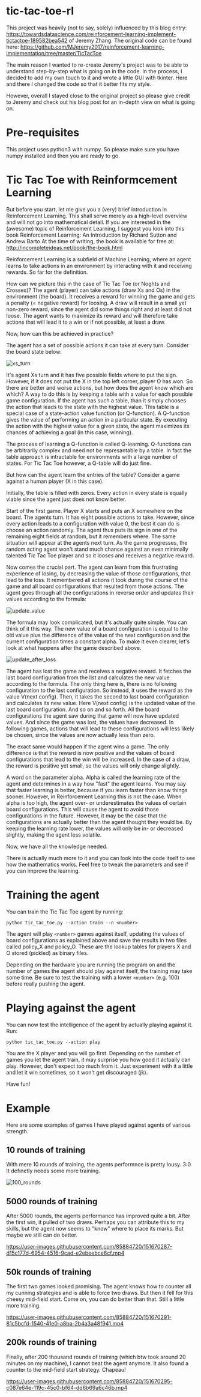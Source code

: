 # tic-tac-toe-rl

This project was heavily (not to say, solely) influenced by this blog entry: https://towardsdatascience.com/reinforcement-learning-implement-tictactoe-189582bea542
of Jeremy Zhang. The original code can be found here: https://github.com/MJeremy2017/reinforcement-learning-implementation/tree/master/TicTacToe

The main reason I wanted to re-create Jeremy's project was to be able to understand step-by-step what is going on in the code. In the process, I decided to add my own touch to it and wrote a little GUI with tkinter. Here and there I changed the code so that it better fits my style. 

However, overall I stayed close to the original project so please give credit to Jeremy and check out his blog post for an in-depth view on what is going on.

# Pre-requisites

This project uses python3 with numpy. So please make sure you have numpy installed and then you are ready to go.


# Tic Tac Toe with Reinformcement Learning

But before you start, let me give you a (very) brief introduction in Reinforcement Learning. This shall serve merely as a high-level overview and will not go into mathematical detail.
If you are interested in the (awesome) topic of Reinforcement Learning, I suggest you look into this book Reinforcement Learning: An Introduction by Richard Sutton and Andrew Barto
At the time of writing, the book is available for free at: http://incompleteideas.net/book/the-book.html

Reinforcement Learning is a subfield of Machine Learning, where an agent learns to take actions in an environment by interacting with it and receiving rewards. So far for the definition.

How can we picture this in the case of Tic Tac Toe (or Noghts and Crosses)?
The agent (player) can take actions (draw Xs and Os) in the environment (the board). It receives a reward for winning the game and gets a penalty (= negative reward) for loosing. A draw will result in a small yet non-zero reward, since the agent did some things right and at least did not loose.
The agent wants to maximize its reward and will therefore take actions that will lead it to a win or if not possible, at least a draw.

Now, how can this be achieved in practice? 

The agent has a set of possible actions it can take at every turn. Consider the board state below:

![xs_turn](https://user-images.githubusercontent.com/85884720/123285509-64f4fb80-d50d-11eb-84d7-acc189e61b69.png "It's player Xs turn")


It's agent Xs turn and it has five possible fields where to put the sign. However, if it does not put the X in the top left corner, player O has won.
So there are better and worse actions, but how does the agent know which are which? A way to do this is by keeping a table with a value for each possible game configuration. If the agent has such a table, than it simply chooses the action that leads to the state with the highest value.
This table is a special case of a state-action value function (or Q-function). A Q-function gives the value of performing an action in a particular state. By executing the action with the highest value for a given state, the agent maximizes its chances of achieving a goal (in this case, winning).

The process of learning a Q-function is called Q-learning.
Q-functions can be arbitrarily complex and need not be represantable by a table. In fact the table approach is intractable for environments with a large number of states.
For Tic Tac Toe however, a Q-table will do just fine. 

But how can the agent learn the entries of the table? Consider a game against a human player (X in this case).

Initially, the table is filled with zeros. Every action in every state is equally viable since the agent just does not know better.

Start of the first game. Player X starts and puts an X somewhere on the board. The agents turn. It has eight possible actions to take. However, since every action leads to a configuration with value 0, the best it can do is choose an action randomly. The agent thus puts its sign in one of the remaining eight fields at random, but it remembers where. The same situation will appear at the agents next turn. As the game progresses, the random acting agent won't stand much chance against an even minimally talented Tic Tac Toe player and so it looses and receives a negative reward. 

Now comes the crucial part. The agent can learn from this frustrating experience of losing, by decreasing the value of those configurations, that lead to the loss. It remembered all actions it took during the course of the game and all board configurations that resulted from those actions. The agent goes through all the configurations in reverse order and updates their values according to the formula:

![update_value](https://user-images.githubusercontent.com/85884720/123281558-12fea680-d50a-11eb-806a-25b0ecc51923.png "Formula for updating the values of board configurations")


The formula may look complicated, but it's actually quite simple. You can think of it this way.
The new value of a board configuration is equal to the old value plus the difference of the value of the next configuration and the current configuration times a constant alpha. To make it even clearer, let's look at what happens after the game described above.

![update_after_loss](https://user-images.githubusercontent.com/85884720/123281736-37f31980-d50a-11eb-8913-b67c36597d1b.png "The agent updates the values for the board states it experienced during the game")

The agent has lost the game and receives a negative reward. It fetches the last board configuration from the list and calculates the new value according to the formula. The only thing here is, there is no following configuration to the last configuration. So instead, it uses the reward as the value V(next config). Then, it takes the second to last board configuration and calculates its new value. Here V(next config) is the updated value of the last board configuration.
And so on and so forth. All the board configurations the agent saw during that game will now have updated values. And since the game was lost, the values have decreased. In following games, actions that will lead to these configurations will less likely be chosen, since the values are now actually less than zero.

The exact same would happen if the agent wins a game. The only difference is that the reward is now positive and the values of board configurations that lead to the win will be increased. In the case of a draw, the reward is positive yet small, so the values will only change slightly.

A word on the parameter alpha. Alpha is called the learning rate of the agent and determines in a way how "fast" the agent learns. You may say that faster learning is better, because if you learn faster than know things sooner. However, in Reinforcement Learning this is not the case. When alpha is too high, the agent over- or underestimates the values of certain board configurations. This will cause the agent to avoid those configurations in the future. However, it may be the case that the configurations are actually better than the agent thought they would be. By keeping the learning rate lower, the values will only be in- or decreased slightly, making the agent less volatile.

Now, we have all the knowledge needed.

There is actually much more to it and you can look into the code itself to see how the mathematics works.
Feel free to tweak the parameters and see if you can improve the learning.

# Training the agent

You can train the Tic Tac Toe agent by running:

`python tic_tac_toe.py --action train --n <number>`


The agent will play `<number>` games against itself, updating the values of board configurations as explained above and save the results in two files called policy_X and policy_O. These are the lookup tables for players X and O stored (pickled) as binary files.

Depending on the hardware you are running the program on and the number of games the agent should play against itself, the training may take some time.
Be sure to test the training with a lower `<number>` (e.g. 100) before really pushing the agent.

# Playing against the agent

You can now test the intelligence of the agent by actually playing against it.
Run: 

`python tic_tac_toe.py --action play`

You are the X player and you will go first. Depending on the number of games you let the agent train, it may surprise you how good it actually can play. However,  don't expect too much from it. Just experiment with it a little and let it win sometimes, so it won't get discouraged (jk).

Have fun!


# Example

Here are some examples of games I have played against agents of various strength.

## 10 rounds of training

With mere 10 rounds of training, the agents performnce is pretty lousy. 3:0
It definetly needs some more training.

![100_rounds](https://user-images.githubusercontent.com/85884720/151670282-6ea2241a-68ac-421f-bf99-821b5d4176cb.gif)


## 5000 rounds of training

After 5000 rounds, the agents performance has improved quite a bit. After the first win, it pulled of two draws.
Perhaps you can attribute this to my skills, but the agent now seems to "know" where to place its marks.
But maybe we still can do better.


https://user-images.githubusercontent.com/85884720/151670287-d15c177d-6954-4516-9cad-e2ebeebce6cf.mp4


## 50k rounds of training

The first two games looked promising. The agent knows how to counter all my cunning strategies and is able to force two draws.
But then it fell for this cheesy mid-field start. Come on, you can do better than that.
Still a little more training.

https://user-images.githubusercontent.com/85884720/151670291-81c5bcfd-1540-41e0-a8ba-2b4a3a48f941.mp4


## 200k rounds of training

Finally, after 200 thousand rounds of training (which btw took around 20 minutes on my machine), I cannot beat the agent anymore.
It also found a counter to the mid-field start strategy. Chapeau!


https://user-images.githubusercontent.com/85884720/151670295-c087e64e-119c-45c0-bf64-dd6b69a6c46b.mp4



